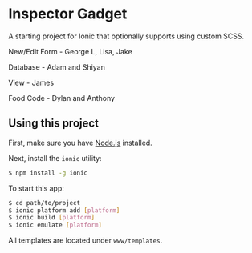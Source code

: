 # Inspector Gadget

A starting project for Ionic that optionally supports using custom SCSS.

New/Edit Form - George L, Lisa, Jake

Database - Adam and Shiyan

View - James

Food Code - Dylan and Anthony

## Using this project
First, make sure you have [Node.js](https://nodejs.org/en/) installed.

Next, install the `ionic` utility:
```bash
$ npm install -g ionic
```

To start this app:
```bash
$ cd path/to/project
$ ionic platform add [platform]
$ ionic build [platform]
$ ionic emulate [platform]
```

All templates are located under `www/templates`.
